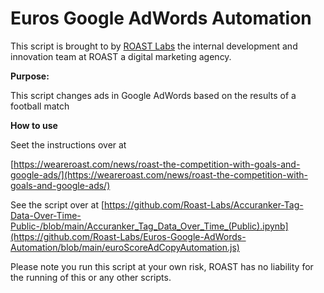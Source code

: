 # Euros Google AdWords Automation

This script is brought to by [ROAST Labs](https://weareroast.com/roast-labs/) the internal development and innovation team at ROAST a digital marketing agency.

**Purpose:**

This script changes ads in Google AdWords based on the results of a football match

**How to use**

Seet the instructions over at 

[https://weareroast.com/news/roast-the-competition-with-goals-and-google-ads/](https://weareroast.com/news/roast-the-competition-with-goals-and-google-ads/)

See the script over at [https://github.com/Roast-Labs/Accuranker-Tag-Data-Over-Time-Public-/blob/main/Accuranker_Tag_Data_Over_Time_(Public).ipynb](https://github.com/Roast-Labs/Euros-Google-AdWords-Automation/blob/main/euroScoreAdCopyAutomation.js)

Please note you run this script at your own risk, ROAST has no liability for the running of this or any other scripts.
